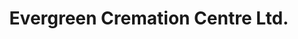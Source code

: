 ---
title: "Evergreen Cremation Centre Ltd."
url: /ladysmith/evergreen-cremation-centre-ltd/
shop: Bestattungen
---